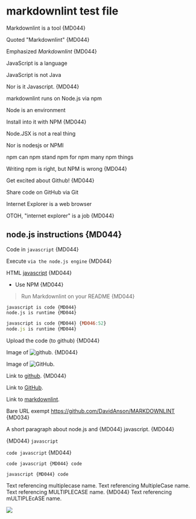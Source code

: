 # markdownlint test file

Markdownlint is a tool {MD044}

Quoted "Markdownlint" {MD044}

Emphasized *Markdownlint* {MD044}

JavaScript is a language

JavaScript is not Java

Nor is it Javascript. {MD044}

markdownlint runs on Node.js via npm

Node is an environment

Install into it with NPM {MD044}

Node.JSX is not a real thing

Nor is nodesjs or NPMI

npm can npm stand npm for npm many npm things

Writing npm is right, but NPM is wrong {MD044}

Get excited about Github! {MD044}

Share code on GitHub via Git

Internet Explorer is a web browser

OTOH, "internet explorer" is a job {MD044}

## node.js instructions {MD044}

Code in `javascript` {MD044}

Execute `via the node.js engine` {MD044}

HTML <u>javascript</u> {MD044}

* Use NPM {MD044}

> Run Markdownlint on your README {MD044}

    javascript is code {MD044}
    node.js is runtime {MD044}

```javascript
javascript is code {MD044} {MD046:52}
node.js is runtime {MD044}
```

Upload the code (to github) {MD044}

Image of ![github](https://github.com/). {MD044}

Image of ![GitHub](https://github.com/).

Link to [github](https://github.com/). {MD044}

Link to [GitHub](https://github.com/).

Link to [markdownlint](https://github.com/DavidAnson/MARKDOWNLINT).

Bare URL exempt https://github.com/DavidAnson/MARKDOWNLINT {MD034}

A short paragraph
about node.js and {MD044}
javascript. {MD044}

{MD044} `javascript`

`code
javascript` {MD044}

`code
javascript {MD044}
code`

`javascript {MD044}
code`

Text referencing multiplecase name.
Text referencing MultipleCase name.
Text referencing MULTIPLECASE name. {MD044}
Text referencing mULTIPLEcASE name.

<img src="img/javascript/image.png" error="{MD044}">

<script type="text/javascript">
{MD044:94}
javascript {MD044}
</script>

<a error="{MD044}" id="javascript"/>

<!-- markdownlint-configure-file {
  "MD033": false,
  "MD044": {
    "names": [
      "Internet Explorer",
      "markdownlint",
      "multiplecase",
      "mULTIPLEcASE",
      "MultipleCase",
      "JavaScript",
      "Node.js",
      "GitHub",
      "npm"
    ]
  }
} -->
